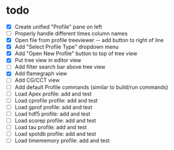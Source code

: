 # todo

- [x] Create unified "Profile" pane on left
- [ ] Properly handle different times column names
- [x] Open file from profile treeviewer -- add button to right of line
- [x] Add "Select Profile Type" dropdown menu
- [x] Add "Open New Profile" button to top of tree view
- [x] Put tree view in editor view
- [ ] Add filter search bar above tree view
- [x] Add flamegraph view
- [ ] Add CG/CCT view
- [ ] Add default Profile commands (similar to build/run commands)
- [ ] Load Apex profile: add and test
- [ ] Load cprofile profile: add and test
- [ ] Load gprof profile: add and test
- [ ] Load hdf5 profile: add and test
- [ ] Load scorep profile: add and test
- [ ] Load tau profile: add and test
- [ ] Load spotdb profile: add and test
- [ ] Load timememory profile: add and test